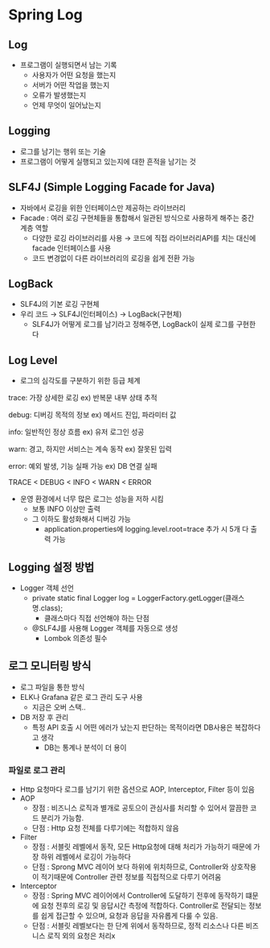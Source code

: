 # Spring Log

## Log

- 프로그램이 실행되면서 남는 기록
    - 사용자가 어떤 요청을 했는지
    - 서버가 어떤 작업을 했는지
    - 오류가 발생했는지
    - 언제 무엇이 일어났는지

## Logging

- 로그를 남기는 행위 또는 기술
- 프로그램이 어떻게 실행되고 있는지에 대한 흔적을 남기는 것

## SLF4J (Simple Logging Facade for Java)

- 자바에서 로깅을 위한 인터페이스만 제공하는 라이브러리
- Facade : 여러 로깅 구현체들을 통합해서 일관된 방식으로 사용하게 해주는 중간 계층 역할
    - 다양한 로깅 라이브러리를 사용 → 코드에 직접 라이브러리API를 치는 대신에 facade 인터페이스를 사용
    - 코드 변경없이 다른 라이브러리의 로깅을 쉽게 전환 가능

## LogBack

- SLF4J의 기본 로깅 구현체
- 우리 코드 → SLF4J(인터페이스) → LogBack(구현체)
    - SLF4J가 어떻게 로그를 남기라고 정해주면, LogBack이 실제 로그를 구현한다

## Log Level

- 로그의 심각도를 구분하기 위한 등급 체계

trace: 가장 상세한 로깅  ex) 반복문 내부 상태 추적

debug: 디버깅 목적의 정보 ex) 메서드 진입, 파라미터 값

info: 일반적인 정상 흐름 ex) 유저 로그인 성공

warn: 경고, 하지만 서비스는 계속 동작 ex) 잘못된 입력

error: 예외 발생, 기능 실패 가능 ex) DB 연결 실패

TRACE < DEBUG < INFO < WARN < ERROR

- 운영 환경에서 너무 많은 로그는 성능을 저하 시킴
    - 보통 INFO 이상만 출력
    - 그 이하도 활성화해서 디버깅 가능
        - application.properties에 logging.level.root=trace 추가 시 5개 다 출력 가능

## Logging 설정 방법

- Logger 객체 선언
    - private static final Logger log = LoggerFactory.getLogger(클래스명.class);
        - 클래스마다 직접 선언해야 하는 단점
    - @SLF4J를 사용해 Logger 객체를 자동으로 생성
        - Lombok 의존성 필수

## 로그 모니터링 방식

- 로그 파일을 통한 방식
- ELK나 Grafana 같은 로그 관리 도구 사용
    - 지금은 오버 스택..
- DB 저장 후 관리
    - 특정 API 호출 시 어떤 에러가 났는지 판단하는 목적이라면 DB사용은 복잡하다고 생각
        - DB는 통계나 분석이 더 용이

### 파일로 로그 관리

- Http 요청마다 로그를 남기기 위한 옵션으로 AOP, Interceptor, Filter 등이 있음
- AOP
    - 장점 : 비즈니스 로직과 별개로 공토으이 관심사를 처리할 수 있어서 깔끔한 코드 분리가 가능함.
    - 단점 : Http 요청 전체를 다루기에는 적합하지 않음
- Filter
    - 장점 : 서블릿 레벨에서 동작, 모든 Http요청에 대해 처리가 가능하기 때문에 가장 하위 레벨에서 로깅이 가능하다
    - 단점 : Sprong MVC 레이어 보다 하위에 위치하므로, Controller와 상호작용이 적기때문에 Controller 관련 정보를 직접적으로 다루기 어려움
- Interceptor
    - 장점 : Spring MVC 레이어에서 Controller에 도달하기 전후에 동작하기 떄문에 요청 전후의 로깅 및 응답시간 측정에 적합하다. Controller로 전달되는 정보를 쉽게 접근할 수 있으며, 요청과 응답을 자유롭게 다룰 수 있음.
    - 단점 : 서블릿 레벨보다는 한 단계 위에서 동작하므로, 정적 리소스나 다른 비즈니스 로직 외의 요청은 처리x